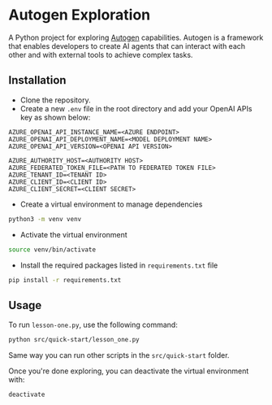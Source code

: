 # Autogen Exploration

A Python project for exploring [Autogen](https://microsoft.github.io/autogen/0.2/) capabilities. 
Autogen is a framework that enables developers to create AI agents that can interact with each other and with 
external tools to achieve complex tasks.

## Installation
 - Clone the repository.
 - Create a new `.env` file in the root directory and add your OpenAI APIs key as shown below:

```aiignore
AZURE_OPENAI_API_INSTANCE_NAME=<AZURE ENDPOINT>
AZURE_OPENAI_API_DEPLOYMENT_NAME=<MODEL DEPLOYMENT NAME>
AZURE_OPENAI_API_VERSION=<OPENAI API VERSION>

AZURE_AUTHORITY_HOST=<AUTHORITY HOST>
AZURE_FEDERATED_TOKEN_FILE=<PATH TO FEDERATED TOKEN FILE>
AZURE_TENANT_ID=<TENANT ID>
AZURE_CLIENT_ID=<CLIENT ID>
AZURE_CLIENT_SECRET=<CLIENT SECRET>
```
 - Create a virtual environment to manage dependencies

```bash
python3 -m venv venv
```
  - Activate the virtual environment
```bash
source venv/bin/activate  
```
  - Install the required packages listed in `requirements.txt` file
```bash
pip install -r requirements.txt
```
## Usage
To run `lesson-one.py`, use the following command:
```bash
python src/quick-start/lesson_one.py
```
Same way you can run other scripts in the `src/quick-start` folder.

Once you're done exploring, you can deactivate the virtual environment with:
```bash
deactivate
```